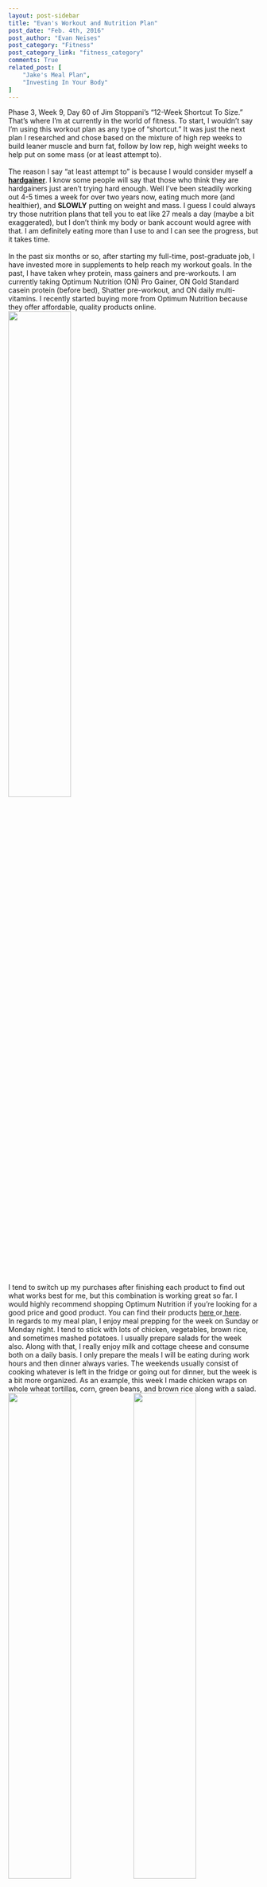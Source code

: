 ```yaml
---
layout: post-sidebar
title: "Evan's Workout and Nutrition Plan"
post_date: "Feb. 4th, 2016"
post_author: "Evan Neises"
post_category: "Fitness"
post_category_link: "fitness_category"
comments: True
related_post: [
	"Jake's Meal Plan",
	"Investing In Your Body"
]
---
```

Phase 3, Week 9, Day 60 of Jim Stoppani’s “12-Week Shortcut To Size.” <!--endpreview-->
That’s where I’m at currently in the world of fitness. To start, I wouldn’t say I’m using this workout plan as any type of “shortcut.” 
It was just the next plan I researched and chose based on the mixture of high rep weeks to build leaner muscle and burn fat, follow by low rep, high weight weeks to help put on some mass (or at least attempt to). 
<br><br>
The reason I say “at least attempt to” is because I would consider myself a <b><a href="https://en.wikipedia.org/wiki/Hardgainer">hardgainer</a></b>. 
I know some people will say that those who think they are hardgainers just aren’t trying hard enough. 
Well I’ve been steadily working out 4-5 times a week for over two years now, eating much more (and healthier), and <b>SLOWLY</b> putting on weight and mass. 
I guess I could always try those nutrition plans that tell you to eat like 27 meals a day (maybe a bit exaggerated), but I don’t think my body or bank account would agree with that. 
I am definitely eating more than I use to and I can see the progress, but it takes time.
<br><br>
In the past six months or so, after starting my full-time, post-graduate job, I have invested more in supplements to help reach my workout goals. 
In the past, I have taken whey protein, mass gainers and pre-workouts. I am currently taking Optimum Nutrition (ON) Pro Gainer, ON Gold Standard casein protein (before bed), Shatter pre-workout, and ON daily multi-vitamins. 
I recently started buying more from Optimum Nutrition because they offer affordable, quality products online. <br>
<img src="{{ site.url }}/img/IMG_0199.jpg" style="width: 50%">
<br>
I tend to switch up my purchases after finishing each product to find out what works best for me, but this combination is working great so far. 
I would highly recommend shopping Optimum Nutrition if you’re looking for a good price and good product. 
You can find their products <a href="http://www.optimumnutrition.com/"> here </a>or<a href="http://www.bodybuilding.com/store/opt/opt.htm"> here</a>.
<br>
In regards to my meal plan, I enjoy meal prepping for the week on Sunday or Monday night. 
I tend to stick with lots of chicken, vegetables, brown rice, and sometimes mashed potatoes. 
I usually prepare salads for the week also. Along with that, I really enjoy milk and cottage cheese and consume both on a daily basis. 
I only prepare the meals I will be eating during work hours and then dinner always varies. 
The weekends usually consist of cooking whatever is left in the fridge or going out for dinner, but the week is a bit more organized. 
As an example, this week I made chicken wraps on whole wheat tortillas, corn, green beans, and brown rice along with a salad. <br>
<img src="{{ site.url }}/img/IMG_0194.jpg" style="width: 50%; float: left;"> <img src="{{ site.url }}/img/IMG_5304.jpg" style="width: 50%; float: left;">
<br>
On top of this, I typically drink 3-4 protein shakes day. 
In the morning, I take half a serving of my ON mass gainer, sometimes another half serving in the afternoon, a full serving after working out, and a scoop of casein protein before going to bed. 
Because of these workout and nutrition plans, I have made great progress in my overall fitness goals. <br><br>

You can find my current workout plan (Jim Stoppani’s 12-Week Shortcut To Size) <a href="http://www.bodybuilding.com/fun/shortcut-to-size.html">here</a>.

